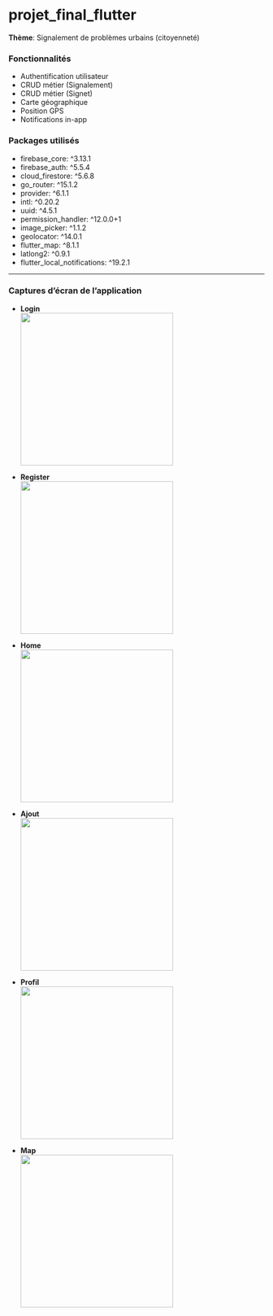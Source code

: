 # projet_final_flutter

**Thème**: Signalement de problèmes urbains (citoyenneté)

### Fonctionnalités
- Authentification utilisateur  
- CRUD métier (Signalement)  
- CRUD métier (Signet)  
- Carte géographique  
- Position GPS  
- Notifications in-app  

### Packages utilisés
- firebase_core: ^3.13.1  
- firebase_auth: ^5.5.4  
- cloud_firestore: ^5.6.8  
- go_router: ^15.1.2  
- provider: ^6.1.1  
- intl: ^0.20.2  
- uuid: ^4.5.1  
- permission_handler: ^12.0.0+1  
- image_picker: ^1.1.2  
- geolocator: ^14.0.1  
- flutter_map: ^8.1.1  
- latlong2: ^0.9.1  
- flutter_local_notifications: ^19.2.1  

---

### Captures d’écran de l’application

- **Login**  
  <img src="https://github.com/user-attachments/assets/b8332b7d-496b-4496-af70-0fb629cb5855" width="300"/>

- **Register**  
  <img src="https://github.com/user-attachments/assets/9e35e333-e5ad-4c08-84f2-14ece4746d58" width="300"/>

- **Home**  
  <img src="https://github.com/user-attachments/assets/68348301-e076-4da7-af73-2c957f086921" width="300"/>

- **Ajout**  
  <img src="https://github.com/user-attachments/assets/3df5e45c-727d-4d46-b572-edf3d4ae7e1c" width="300"/>

- **Profil**  
  <img src="https://github.com/user-attachments/assets/bb3f667d-4a7a-42bd-bd1f-d54dfc6f7c9d" width="300"/>

- **Map**  
  <img src="https://github.com/user-attachments/assets/c204042e-7cfd-4965-8759-b51ee86920c9" width="300"/>
